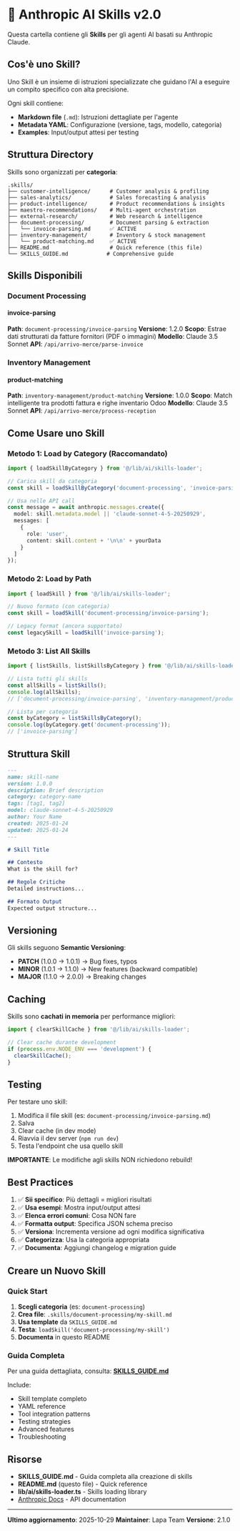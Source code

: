 # 🤖 Anthropic AI Skills v2.0

Questa cartella contiene gli **Skills** per gli agenti AI basati su Anthropic Claude.

## Cos'è uno Skill?

Uno Skill è un insieme di istruzioni specializzate che guidano l'AI a eseguire un compito specifico con alta precisione.

Ogni skill contiene:
- **Markdown file** (`.md`): Istruzioni dettagliate per l'agente
- **Metadata YAML**: Configurazione (versione, tags, modello, categoria)
- **Examples**: Input/output attesi per testing

## Struttura Directory

Skills sono organizzati per **categoria**:

```
.skills/
├── customer-intelligence/      # Customer analysis & profiling
├── sales-analytics/            # Sales forecasting & analysis
├── product-intelligence/       # Product recommendations & insights
├── maestro-recommendations/    # Multi-agent orchestration
├── external-research/          # Web research & intelligence
├── document-processing/        # Document parsing & extraction
│   └── invoice-parsing.md      ✅ ACTIVE
├── inventory-management/       # Inventory & stock management
│   └── product-matching.md     ✅ ACTIVE
├── README.md                   # Quick reference (this file)
└── SKILLS_GUIDE.md            # Comprehensive guide
```

## Skills Disponibili

### Document Processing

#### invoice-parsing
**Path**: `document-processing/invoice-parsing`
**Versione**: 1.2.0
**Scopo**: Estrae dati strutturati da fatture fornitori (PDF o immagini)
**Modello**: Claude 3.5 Sonnet
**API**: `/api/arrivo-merce/parse-invoice`

### Inventory Management

#### product-matching
**Path**: `inventory-management/product-matching`
**Versione**: 1.0.0
**Scopo**: Match intelligente tra prodotti fattura e righe inventario Odoo
**Modello**: Claude 3.5 Sonnet
**API**: `/api/arrivo-merce/process-reception`

## Come Usare uno Skill

### Metodo 1: Load by Category (Raccomandato)

```typescript
import { loadSkillByCategory } from '@/lib/ai/skills-loader';

// Carica skill da categoria
const skill = loadSkillByCategory('document-processing', 'invoice-parsing');

// Usa nelle API call
const message = await anthropic.messages.create({
  model: skill.metadata.model || 'claude-sonnet-4-5-20250929',
  messages: [
    {
      role: 'user',
      content: skill.content + '\n\n' + yourData
    }
  ]
});
```

### Metodo 2: Load by Path

```typescript
import { loadSkill } from '@/lib/ai/skills-loader';

// Nuovo formato (con categoria)
const skill = loadSkill('document-processing/invoice-parsing');

// Legacy format (ancora supportato)
const legacySkill = loadSkill('invoice-parsing');
```

### Metodo 3: List All Skills

```typescript
import { listSkills, listSkillsByCategory } from '@/lib/ai/skills-loader';

// Lista tutti gli skills
const allSkills = listSkills();
console.log(allSkills);
// ['document-processing/invoice-parsing', 'inventory-management/product-matching']

// Lista per categoria
const byCategory = listSkillsByCategory();
console.log(byCategory.get('document-processing'));
// ['invoice-parsing']
```

## Struttura Skill

```markdown
---
name: skill-name
version: 1.0.0
description: Brief description
category: category-name
tags: [tag1, tag2]
model: claude-sonnet-4-5-20250929
author: Your Name
created: 2025-01-24
updated: 2025-01-24
---

# Skill Title

## Contesto
What is the skill for?

## Regole Critiche
Detailed instructions...

## Formato Output
Expected output structure...
```

## Versioning

Gli skills seguono **Semantic Versioning**:
- **PATCH** (1.0.0 → 1.0.1) → Bug fixes, typos
- **MINOR** (1.0.1 → 1.1.0) → New features (backward compatible)
- **MAJOR** (1.1.0 → 2.0.0) → Breaking changes

## Caching

Skills sono **cachati in memoria** per performance migliori:

```typescript
import { clearSkillCache } from '@/lib/ai/skills-loader';

// Clear cache durante development
if (process.env.NODE_ENV === 'development') {
  clearSkillCache();
}
```

## Testing

Per testare uno skill:
1. Modifica il file skill (es: `document-processing/invoice-parsing.md`)
2. Salva
3. Clear cache (in dev mode)
4. Riavvia il dev server (`npm run dev`)
5. Testa l'endpoint che usa quello skill

**IMPORTANTE**: Le modifiche agli skills NON richiedono rebuild!

## Best Practices

1. ✅ **Sii specifico**: Più dettagli = migliori risultati
2. ✅ **Usa esempi**: Mostra input/output attesi
3. ✅ **Elenca errori comuni**: Cosa NON fare
4. ✅ **Formatta output**: Specifica JSON schema preciso
5. ✅ **Versiona**: Incrementa versione ad ogni modifica significativa
6. ✅ **Categorizza**: Usa la categoria appropriata
7. ✅ **Documenta**: Aggiungi changelog e migration guide

## Creare un Nuovo Skill

### Quick Start

1. **Scegli categoria** (es: `document-processing`)
2. **Crea file**: `.skills/document-processing/my-skill.md`
3. **Usa template** da `SKILLS_GUIDE.md`
4. **Testa**: `loadSkill('document-processing/my-skill')`
5. **Documenta** in questo README

### Guida Completa

Per una guida dettagliata, consulta: **[SKILLS_GUIDE.md](./SKILLS_GUIDE.md)**

Include:
- Skill template completo
- YAML reference
- Tool integration patterns
- Testing strategies
- Advanced features
- Troubleshooting

## Risorse

- **SKILLS_GUIDE.md** - Guida completa alla creazione di skills
- **README.md** (questo file) - Quick reference
- **lib/ai/skills-loader.ts** - Skills loading library
- [Anthropic Docs](https://docs.anthropic.com/) - API documentation

---

**Ultimo aggiornamento**: 2025-10-29
**Maintainer**: Lapa Team
**Versione**: 2.1.0
